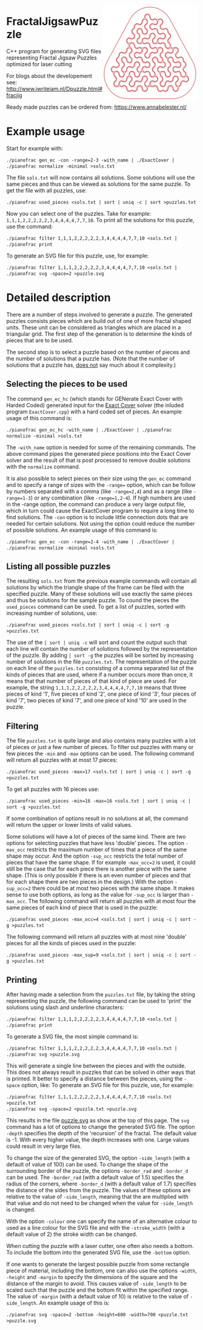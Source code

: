 <p align="center"><img align="right" src="puzzle.jpg" height="250" width="250"><p>

# FractalJigsawPuzzle
C++ program for generating SVG files representing Fractal Jigsaw Puzzles optimized for laser cutting

For blogs about the developement see:
http://www.iwriteiam.nl/Dpuzzle.html#fracjig

Ready made puzzles can be ordered from:
https://www.annabelester.nl/

# Example usage

Start for example with:
```
./pianofrac gen_ec -con -range=2-3 -with_name | ./ExactCover | ./pianofrac normalize -minimal >sols.txt
```
The file `sols.txt` will now contains all solutions. Some solutions will use the same pieces and thus
can be viewed as solutions for the same puzzle. To get the file with all puzzles, use:
```
./pianofrac used_pieces <sols.txt | sort | uniq -c | sort >puzzles.txt
```
Now you can select one of the puzzles. Take for example: `1,1,1,2,2,2,2,2,3,4,4,4,4,7,7,10`.
To print all the solutions for this puzzle, use the command:
```
./pianofrac filter 1,1,1,2,2,2,2,2,3,4,4,4,4,7,7,10 <sols.txt | ./pianofrac print
```
To generate an SVG file for this puzzle, use, for example:
```
./pianofrac filter 1,1,1,2,2,2,2,2,3,4,4,4,4,7,7,10 <sols.txt | ./pianofrac svg -space=2 >puzzle.svg
```

# Detailed description

There are a number of steps involved to generate a puzzle. The generated puzzles consists pieces which
are build out of one of more fractal shaped units. These unit can be considered as triangles which are
placed in a triangular grid. The first step of the generation is to determine the kinds of pieces that
are to be used.

The second step is to select a puzzle based on the number of pieces and the number of solutions
that a puzzle has. (Note that the number of solutions that a puzzle has, [does not](https://www.iwriteiam.nl/D1907.html#3)
say much about it complexity.)

## Selecting the pieces to be used

The command `gen_ec_hc` (which stands for GENerate Exact Cover with Harded Coded) generated input for
the [Exact Cover](https://en.wikipedia.org/wiki/Exact_cover) solver (the inluded program `ExactCover.cpp`)
with a hard coded set of pieces. An example usage of this command is:
```
./pianofrac gen_ec_hc -with_name | ./ExactCover | ./pianofrac normalize -minimal >sols.txt
```
The `-with_name` option is needed for some of the remaining commands. The above command pipes the
generated piece positions into the Exact Cover solver and the result of that is post processed to
remove double solutions with the `normalize` command.

It is also possible to select pieces on their size using the `gen_ec` command and to specify a
range of sizes with the `-range=` option, which can be follow by numbers separated with a comma
(like `-range=2,4`) and as a range (like `-range=1-3`) or any combination (like `-range=1,2-4`).
If high numbers are used in the -range option, the command can produce a very large output file,
which in turn could cause the ExactCover program to require a long time to find solutions.
The `-con` option is to include little connection dots that are needed for certain solutions.
Not using the option could reduce the number of possible solutions. An example usage of this
command is:
```
./pianofrac gen_ec -con -range=2-4 -with_name | ./ExactCover | ./pianofrac normalize -minimal >sols.txt
```

## Listing all possible puzzles

The resulting `sols.txt` from the previous example commands will contain all solutions by which
the triangle shape of the frame can be filed with the specified puzzle. Many of these solutions
will use exactly the same pieces and thus be solutions for the sample puzzle. To cound the pieces
the `used_pieces` command can be used. To get a list of puzzles, sorted with increasing number of
solutions, use:
```
./pianofrac used_pieces <sols.txt | sort | uniq -c | sort -g >puzzles.txt
```
The use of the `| sort | uniq -c` will sort and count the output such that each line will contain
the number of solutions followed by the representation of the puzzle. By adding `| sort -g` the
puzzles will be sorted by increasing number of solutions in the file `puzzles.txt`.
The representation of the puzzle on each line of the `puzzles.txt` consisting of a comma separated
list of the kinds of pieces that are used, where if a number occurs more than once, it means that
that number of pieces of that kind of piece are used. For example, the string
`1,1,1,2,2,2,2,2,3,4,4,4,4,7,7,10` means that three pieces of kind '1', five pieces of kind '2',
one piece of kind '3', four pieces of kind '7', two pieces of kind '7', and one piece of kind '10'
are used in the puzzle.

## Filtering

The file `puzzles.txt` is quite large and also contains many puzzles with a lot of pieces or just
a few number of pieces. To filter out puzzles with many or few pieces the `-min` and `-max` options
can be used. The following command will return all puzzles with at most 17 pieces:
```
./pianofrac used_pieces -max=17 <sols.txt | sort | uniq -c | sort -g >puzzles.txt
```
To get all puzzles with 16 pieces use:
```
./pianofrac used_pieces -min=16 -max=16 <sols.txt | sort | uniq -c | sort -g >puzzles.txt
```
If some combination of options result in no solutions at all, the command will return the
upper or lower limits of valid values.

Some solutions will have a lot of pieces of the same kind. There are two options for
selecting puzzles that have less 'double' pieces. The option `-max_occ` restricts the
maximum number of times that a piece of the same shape may occur. And the option `-sup_occ`
restricts the total number of pieces that have the same shape. If for example `-max_occ=2`
is used, it could still be the case that for each piece there is another piece with the same
shape. (This is only possible if there is an even number of pieces and that for each shape
there are two pieces in the design.) With the option `-sup_occ=2` there could be at most
two pieces with the same shape. It makes sense to use both options, as long as the value
for `-sup_occ` is larger than `-max_occ`. The following command will return all puzzles
with at most four the same pieces of each kind of piece that is used in the puzzle:
```
./pianofrac used_pieces -max_occ=4 <sols.txt | sort | uniq -c | sort -g >puzzles.txt
```
The following command will return all puzzles with at most nine 'double' pieces for all
the kinds of pieces used in the puzzle:
```
./pianofrac used_pieces -max_sup=9 <sols.txt | sort | uniq -c | sort -g >puzzles.txt
```

## Printing

After having made a selection from the `puzzles.txt` file, by taking the string representing
the puzzle, the following command can be used to 'print' the solutions using slash and underline
characters:
```
./pianofrac filter 1,1,1,2,2,2,2,2,3,4,4,4,4,7,7,10 <sols.txt | ./pianofrac print
```
To generate a SVG file, the most simple command is:
```
./pianofrac filter 1,1,1,2,2,2,2,2,3,4,4,4,4,7,7,10 <sols.txt | ./pianofrac svg >puzzle.svg
```
This will generate a single line between the pieces and with the outside. This does not
always result in puzzles that can be solved in other ways that is printed. It better to
specify a distance between the pieces, using the `-space` option, like:
To generate an SVG file for this puzzle, use, for example:
```
./pianofrac filter 1,1,1,2,2,2,2,2,3,4,4,4,4,7,7,10 <sols.txt >puzzle.txt
./pianofrac svg -space=2 <puzzle.txt >puzzle.svg
```
This results in the file [puzzle.svg](https://github.com/FransFaase/FractalJigsawPuzzle/blob/master/puzzle.jpg)
as show at the top of this page. The `svg` command has a lot of options to change the
generated SVG file. The option `-depth` specifies the depth of the 'recursion' of the
fractal. The default value is -1. With every higher value, the depth increases with one.
Large values could result in very large files.

To change the size of the generated SVG, the option `-side_length` (with a default of
value of 100) can be used. 
To change the shape of the surrounding border of the puzzle, the options `-border_rad`
and `-border_d` can be used. The `-border_rad` (with a default value of 1.5) specifies the
radius of the corners, where `-border_d` (with a default value of 1.7) specifies the
distance of the sides from the puzzle. The values of these options are relative to
the value of `-side_length`, meaning that the are multiplied with that value and do not
need to be changed when the value for `-side_length` is changed. 

With the option `-colour` one can specify the name of an alternative colour to used as
a line colour for the SVG file and with the `-stroke_width` (with a default value of 2)
the stroke width can be changed.

When cutting the puzzle with a laser cutter, one often also needs a bottom. To include
the bottom into the generated SVG file, use the `-bottom` option.

If one wants to generate the largest possible puzzle from some rectangle piece of
material, including the bottom, one can also use the options `-width`, `-height` and
`-margin` to specify the dimensions of the square and the distance of the margin to
avoid. This causes value of `-side_length` to be scaled such that the puzzle and the
bottom fit within the specified range. The value of `-margin` (with a default value of
10) is relative to the value of `-side_length`. An example usage of this is:
```
./pianofrac svg -space=2 -bottom -height=600 -width=700 <puzzle.txt >puzzle.svg
```


